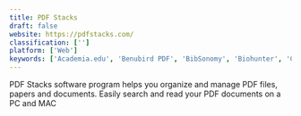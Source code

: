 ```yaml
---
title: PDF Stacks
draft: false 
website: https://pdfstacks.com/
classification: ['']
platform: ['Web']
keywords: ['Academia.edu', 'Benubird PDF', 'BibSonomy', 'Biohunter', 'CogniDox', 'Docear', 'EasyBib', 'HoudahSpot', 'Hubmed', 'Mendeley', 'PubMed.gov', 'Qiqqa', 'Searchmonkey', 'TaggedFrog', 'Univisor', 'Yep', 'Yojimbo', 'Zotero', 'uniCenta oPOS']
---
```

PDF Stacks software program helps you organize and manage PDF files, papers and documents. Easily search and read your PDF documents on a PC and MAC